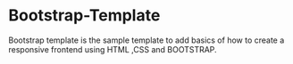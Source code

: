# Bootstrap-Template
Bootstrap template is the sample template to add basics of  how to create a responsive  frontend using  HTML ,CSS and BOOTSTRAP.
